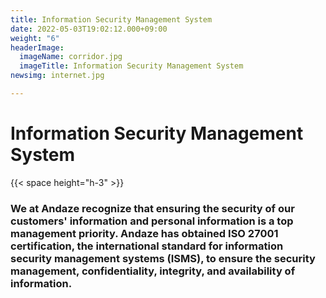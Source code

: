 ```yaml
---
title: Information Security Management System
date: 2022-05-03T19:02:12.000+09:00
weight: "6"
headerImage:
  imageName: corridor.jpg
  imageTitle: Information Security Management System
newsimg: internet.jpg

---
```

# Information Security Management System

{{< space height="h-3" >}}

### **We at Andaze recognize that ensuring the security of our customers' information and personal information is a top management priority. Andaze has obtained ISO 27001 certification, the international standard for information security management systems (ISMS), to ensure the security management, confidentiality, integrity, and availability of information.**